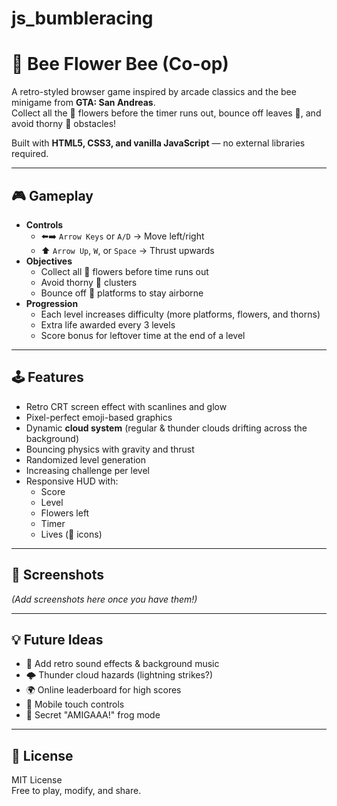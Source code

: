 # js_bumbleracing


# 🐝 Bee Flower Bee (Co-op)

A retro-styled browser game inspired by arcade classics and the bee minigame from **GTA: San Andreas**.  
Collect all the 🌼 flowers before the timer runs out, bounce off leaves 🌿, and avoid thorny 🌵 obstacles!  

Built with **HTML5, CSS3, and vanilla JavaScript** — no external libraries required.  

---

## 🎮 Gameplay

- **Controls**
  - ⬅️➡️ `Arrow Keys` or `A/D` → Move left/right
  - ⬆️ `Arrow Up`, `W`, or `Space` → Thrust upwards
- **Objectives**
  - Collect all 🌼 flowers before time runs out
  - Avoid thorny 🌵 clusters
  - Bounce off 🌿 platforms to stay airborne
- **Progression**
  - Each level increases difficulty (more platforms, flowers, and thorns)
  - Extra life awarded every 3 levels
  - Score bonus for leftover time at the end of a level

---

## 🕹️ Features

- Retro CRT screen effect with scanlines and glow
- Pixel-perfect emoji-based graphics
- Dynamic **cloud system** (regular & thunder clouds drifting across the background)
- Bouncing physics with gravity and thrust
- Randomized level generation
- Increasing challenge per level
- Responsive HUD with:
  - Score
  - Level
  - Flowers left
  - Timer
  - Lives (🐝 icons)

---

## 📸 Screenshots

*(Add screenshots here once you have them!)*

---

## 💡 Future Ideas

- 🎵 Add retro sound effects & background music  
- 🌩️ Thunder cloud hazards (lightning strikes?)  
- 🌍 Online leaderboard for high scores  
- 📱 Mobile touch controls  
- 🐸 Secret "AMIGAAA!" frog mode  

---

## 📜 License

MIT License  
Free to play, modify, and share.

